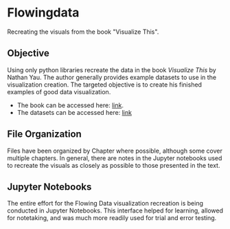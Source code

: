 # Flowingdata
Recreating the visuals from the book "Visualize This".

## Objective
Using only python libraries recreate the data in the book *Visualize This* by Nathan Yau.  The author generally provides example datasets to use in the visualization creation.  The targeted objective is to create his finished examples of good data visualization.

- The book can be accessed here: [link](https://flowingdata.com/books/). 
- The datasets can be accessed here: [link](https://datasets.flowingdata.com/)

## File Organization
Files have been organized by Chapter where possible, although some cover multiple chapters.  In general, there are notes in the Jupyter notebooks used to recreate the visuals as closely as possible to those presented in the text.  

## Jupyter Notebooks
The entire effort for the Flowing Data visualization recreation is being conducted in Jupyter Notebooks.  This interface helped for learning, allowed for notetaking, and was much more readily used for trial and error testing. 